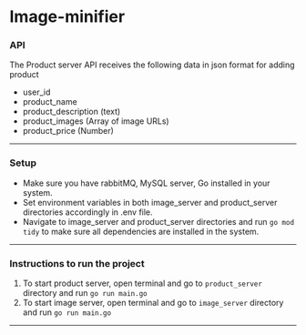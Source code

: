 # Image-minifier

### API
The Product server API receives the following data in json format for adding product

- user_id
- product_name
- product_description (text)
- product_images (Array of image URLs)
- product_price (Number)

---
### Setup

- Make sure you have rabbitMQ, MySQL server, Go installed in your system.
- Set environment variables in both image_server and product_server directories accordingly in .env file.
- Navigate to image_server and product_server directories and run `go mod tidy` to make sure all dependencies are installed in the system.

---

### Instructions to run the project

1. To start product server, open terminal and go to `product_server` directory and run `go run main.go`
2. To start image server, open terminal and go to `image_server` directory and run `go run main.go`

---
